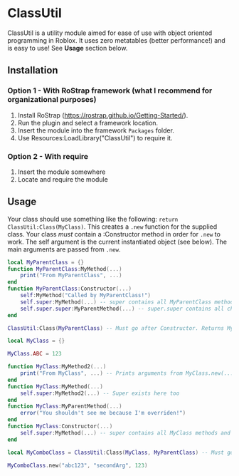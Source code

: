 # ClassUtil
ClassUtil is a utility module aimed for ease of use with object oriented programming in Roblox. It uses zero metatables (better performance!) and is easy to use!
See **Usage** section below.

## Installation
### Option 1 - With RoStrap framework (what I recommend for organizational purposes)
1. Install RoStrap (https://rostrap.github.io/Getting-Started/).
2. Run the plugin and select a framework location.
3. Insert the module into the framework `Packages` folder.
4. Use Resources:LoadLibrary("ClassUtil") to require it.
### Option 2 - With require
1. Insert the module somewhere
2. Locate and require the module

## Usage
Your class should use something like the following: `return ClassUtil:Class(MyClass)`. This creates a `.new` function for the supplied class. Your class *must* contain a :Constructor method in order for `.new` to work. The self argument is the current instantiated object (see below). The main arguments are passed from `.new`.
```lua
local MyParentClass = {}
function MyParentClass:MyMethod(...)
	print("From MyParentClass", ...)
end
function MyParentClass:Constructor(...)
	self:MyMethod("Called by MyParentClass!")
	self.super:MyMethod(...) -- super contains all MyParentClass methods and properties but not any inherited ones.
	self.super.super:MyParentMethod(...) -- super.super contains all child (MyClass) class methods and properties but not any inherited ones.
end

ClassUtil:Class(MyParentClass) -- Must go after Constructor. Returns MyClass again.

local MyClass = {}

MyClass.ABC = 123

function MyClass:MyMethod2(...)
	print("From MyClass", ...) -- Prints arguments from MyClass.new(...)
end
function MyClass:MyMethod(...)
	self.super:MyMethod2(...) -- Super exists here too
end
function MyClass:MyParentMethod(...)
	error("You shouldn't see me because I'm overriden!")
end
function MyClass:Constructor(...)
	self.super:MyMethod(...) -- super contains all MyClass methods and properties but not any inherited ones.
end

local MyComboClass = ClassUtil:Class(MyClass, MyParentClass) -- Must go after Constructor. Returns copy of MyClass with its parent set to MyParentClass.

MyComboClass.new("abc123", "secondArg", 123)

```
